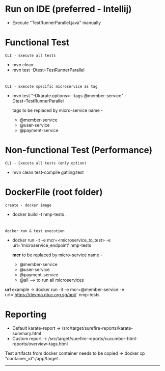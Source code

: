 # Run on IDE (preferred - Intellij)
* Execute "TestRunnerParallel.java" manually

# Functional Test 
    CLI - Execute all tests
* mvn clean
* mvn test -Dtest=TestRunnerParallel
#
    CLI - Execute specific microservice as tag
* mvn test "-Dkarate.options=--tags @member-service" -Dtest=TestRunnerParallel 

    tags to be replaced by micro-service name -
    - @member-service
    - @user-service
    - @payment-service

# Non-functional Test (Performance)
    CLI - Execute all tests (only option)
* mvn clean test-compile gatling:test


# DockerFile (root folder)
    create - docker image
* docker build -t nmp-tests .
#
    docker run & test execution
* docker run -it -e mcr=<microservice_to_test> -e url='microservice_endpoint' nmp-tests

    **mcr** to be replaced by micro-service name -
    - @member-service
    - @user-service
    - @payment-service
    - @all --> to run all microservices

**url** example -> docker run -it -e mcr=@member-service -e url='https://devma.ntuc.org.sg/api/' nmp-tests

# Reporting
* Default karate-report -> /src/target/surefire-reports/karate-summary.html
* Custom report -> /src/target/surefire-reports/cucumber-html-reports/overview-tags.html

Test artifacts from docker container needs to be copied -> docker cp "container_id":/app/target .

------------------------------------------------------------------------------------------------------------------------


